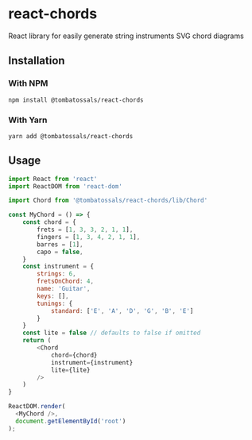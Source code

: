 # react-chords

React library for easily generate string instruments SVG chord diagrams

## Installation

### With NPM

```
npm install @tombatossals/react-chords
```

### With Yarn

```
yarn add @tombatossals/react-chords
```

## Usage

```js
import React from 'react'
import ReactDOM from 'react-dom'

import Chord from '@tombatossals/react-chords/lib/Chord'

const MyChord = () => {
    const chord = {
        frets = [1, 3, 3, 2, 1, 1],
        fingers = [1, 3, 4, 2, 1, 1],
        barres = [1],
        capo = false,
    }
    const instrument = {
        strings: 6,
        fretsOnChord: 4,
        name: 'Guitar',
        keys: [],
        tunings: {
            standard: ['E', 'A', 'D', 'G', 'B', 'E']
        }
    }
    const lite = false // defaults to false if omitted
    return (
        <Chord
            chord={chord}
            instrument={instrument}
            lite={lite}
        />
    )
}

ReactDOM.render(
  <MyChord />,
  document.getElementById('root')
);

```